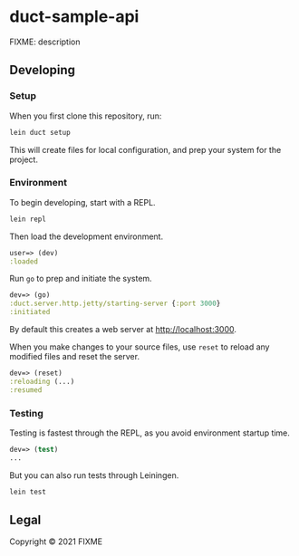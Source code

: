 # duct-sample-api

FIXME: description

## Developing

### Setup

When you first clone this repository, run:

```sh
lein duct setup
```

This will create files for local configuration, and prep your system
for the project.

### Environment

To begin developing, start with a REPL.

```sh
lein repl
```

Then load the development environment.

```clojure
user=> (dev)
:loaded
```

Run `go` to prep and initiate the system.

```clojure
dev=> (go)
:duct.server.http.jetty/starting-server {:port 3000}
:initiated
```

By default this creates a web server at <http://localhost:3000>.

When you make changes to your source files, use `reset` to reload any
modified files and reset the server.

```clojure
dev=> (reset)
:reloading (...)
:resumed
```

### Testing

Testing is fastest through the REPL, as you avoid environment startup
time.

```clojure
dev=> (test)
...
```

But you can also run tests through Leiningen.

```sh
lein test
```

## Legal

Copyright © 2021 FIXME
